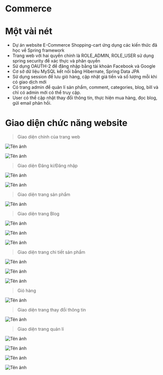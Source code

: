 ﻿# Commerce
 
 # Một vài nét
 
- Dự án website E-Commerce Shopping-cart ứng dụng các kiến thức đã học về Spring framework
- Trang web với hai quyền chính là ROLE_ADMIN, ROLE_USER sử dụng spring security để xác thực và phân quyền
- Sử dụng OAUTH-2 để đăng nhập bằng tài khoản Facebook và Google
- Cơ sở dữ liệu MySQL kết nối bằng Hibernate, Spring Data JPA
- Sử dụng session để lưu giỏ hàng, cập nhật giá tiền và số lượng mỗi khi có giao dịch mới
- Có trang admin để quản lí sản phẩm, comment, categories, blog, bill và chỉ có admin mới có thể truy cập.
- User có thể cập nhật thay đổi thông tin, thực hiện mua hàng, đọc blog, gửi email phản hồi.

# Giao diện chức năng website

> Giao diện chính của trang web

![Tên ảnh](https://lh3.googleusercontent.com/Jn7cne6zEkfnmTApzygJDJZhE5PCcRmJddbQFGdSnkOum8LxCWe7DQx5l3kznGiTHPBcdnNmaeegazMvpaeKzqiZ1PVZZ741iaYiryUxnHMxjJQMWWKRNHxSKc7W3pFJ4rsl0waVmpu6cB8g6FNgprfop_N0mXNphqgzysvV4CqXhQQb48fymYSYWRU3z68w0FWV_79GGnR1tvNZssTXWiZgrTzd_B8CyqKpZhoSn-2uAXfwFsJNwIDcKhUnMwj6GxwPVmlooCHTRgVZphQYwYu_ZCdindGeJgzsq-GTH38Qjjwwyr10xXAwDtZFw3l0b2XwyW3YGgZtzhvO-oUrLNbd1N6-WQO-YVwyxc0sN68Zxn3s15OwHDFwuTpG7SDwln52Rkh3GIhHM_x8Qpt4CgzSZcKV5S3UbjMIsgK-6YzmUCJA1luFH2RglhoO3cFl51Fw8CLpgT-zB51zsgCGBfYixp9eDmEQzndgEda0kIRmuWuWbIdQuTaELg5CoNPRk5nyVoZ7wfNRaEKpqgq8g6U7u6fuIBwDT1luc-NLUF1-IfehfHowo8EixrTkgH44pb-RoMqTiak5gbm3sjquuLnCI_yurnKwVKbIapXYn5dfNb67ZKKUI6LAHkBJugz0rA8MNLR-BHZNgM_tXz4qD0d05ABZk60wWWM-2GhYxxn2-tqVQsI2McrL8Wj_F_sMJu8REhwU01UtiAjQ69LfxAo=w1866-h864-no?authuser=0)

![Tên ảnh](https://lh3.googleusercontent.com/s98fGI_0kbJFnWe2YPCRQm7N5VgCibRJmB4ndsu1gAgPImduF7iM4FnynolC1nm7P9RzqpLj1I0flv9rVwWYlzIrs9fuR4Semw4J1qCPSRYUitV9IJvHeMImhSMN2sXJ9Uv9jwXo3pEuzsO6qAZ5GoaZ67Iny9aE6B5i56hAJgOeu7B1SaHvA2X7z_1tniV0lr1x639GBLpmFsVA80-3dAbJYkJCW6q5k3r2S1pJUMCMNJ1Xj7jUu4YxlLEXyonOJ8sY_Yu0Gj0zjBnh2ncYAzwHzkvDSyZrr88d-Oy4pmPdFlggaumiox3crEsLfcGcOGfP6H6-4lTduXjB8aXAGhqcmkNoZv4x0BKS7afh7V1e9Topxw5E0iOW_jUFEp8kNwVS5_3SAQrKBJIyq9g6bVeZVe4pyLHMKDhiqWaps1IrO6eXWjt7OaEdud5aoQWplvx-LU0VJirbaA-d-nmPJgZtf50hKXonU_cGu6XBeqSZh7ORFSjjbbc1815-lagE5A2buiNVLn-KRcugYi4oM-mcI7It4NQKK-GZy5WgrwccbmQ0g074BGs24ko6LIQeZEy89RhqkCK8YnAmGjTqJGt9VNRDcdLHBwkigBmSAls6cMLuZUZFqZUqJF2oyv-UgLhnBKAU_Yo9hM3AR71EGhPbghSvTWi2Zw8vOlbK8CEh-ua5YJL6-lEYUbKtlymGAtAeh2gBCecY3AgzqD99zUc=w1565-h880-no?authuser=0)

> Giao diện Đăng kí/Đăng nhập

![Tên ảnh](https://lh3.googleusercontent.com/0j8QewiXnLrFUTzEknDeRN2MEPqui096Jg_oQGs1UjisbJ_SLboa16qO0EDfx97z2ME4ttMDFfGFggVn1HCOBIjCrs81m0cIwZsxNs0xdJB9rU6iQ0blVQRIgCLRf3PUAn-2_fxoJ3F2AH4ZrhC6f6UaOHefSfigL-GddBEZLCZo6H0NrOQuV__d_jpA-EV9l0G4EAM_61nnCvZSQ2MQLfcRpDSDae0vAotSVtluwejy7P89X2XZFDyMIX9pLIPCRbXdhrBmpVhwjJffHOlsvpB_jjQUiUgr8ql8tynItPCq4snWNZqFcPEVquZzBGYbdJOpbP6pSo8fNv1OzZK3FKqBxMvA0Fq3ktdSbdinLNyZgDkn6Br5DUt3f7YLytvarb-5cLwW6RtyCVzFYMxbqd8sRFHpBaVEcr_AxA3LoNXg54gqHCibsP_ByW9VStsosdOZdPWyX14bS9jxFFcrHhJcJVpaErpnAWCy0ui-L1EaQGYPNj4woycSpOPnmckUnX43SdgBgHdj-ciZRmzCY_2zpKw6ncDwzRYh7eACY_VRasrHhDb8Y6gvHXKUQhenwy5un7wxOyvjC6z3H2JEytgNbU1qjb-Hj8-tnX58tJ-m-PrUzG0E-pwLvaSymvXzOweU8YP0BHaeaYmdJ7Kl3TUzBlJlIEj65BwjTbywinscUk-mQnN15LLCPPLKsX4FQpt50IyUWmgc0WXgrH7bp1o=w1565-h880-no?authuser=0)

![Tên ảnh](https://lh3.googleusercontent.com/amsPOwRmh3T3xX4OeSpEd-CCE5lkE4ec3as-xxz8RiWOasw1T8y9WmpG4AT3cvoVjUtk3V3q4tALusnpffjrA6tPr7VI6TTrw23T435cBAE5g1siNbzz4i-Ur0t-q0A62YGPzkgWBpXIufjz5oQOQgmLwsW-OUQr1Ptd6axlWWLU39On8cZ6JQgvg-9UStztM_TGJ5s7zEr_cyFUYykMdHEN5UQ-gTYwn2Z0TcCZjW1Y5AdCSUUmqiFbtAjn2jpsqsXf14YY4bGReVYsSRWDYnqg5fSUCVYBRfUR7rp-ZTHcdfBU4hKZuaRUaFAlxrYqzXroGxTKwta89UBRVLuYOZUnxQhczRgk4Y-wSV1aJrXt8TbxYDs72cFumk1eQmIo3SwNdrN489xumHFaj8jyi_aH9jPzW-W8IvO-4LZao2brAknhOYs_y03a7B9iTW06_3U6-Ds_VbXEgAmFJMeSglfep-TedDktTlSt790O8cju-Gymh2Z_Msj5iw2F9RatkzYK0ww-tw8QJE3HSF59grIllutm8Tfbb8t_zmJqsKTyVHGppY5UMQGYZpoyrHW2GPtkBLSizFIOiCsJiL1VAIX788CiESRrYk966w1DFg1IJiToBgACR7XGx_TFEClm1nnm6jtft-89EIzpiUWaqkP19BSSxRlQ6Ag1eyAZAP63lcgE1XTdNIKdRY0Cp31RFEMCFk3pvUkQcws9eQBXcKI=w1565-h880-no?authuser=0)

> Giao diện trang sản phẩm

![Tên ảnh](https://lh3.googleusercontent.com/WVqXW7ISOJqhszXX-i9kFxtJzXzmQbV411I1Jr2ZBRyZJjb4Kn1X-Hc53MmOzBqdiztiiHudS-N-C3DnItk8Jh_mNpGaXpbc9OODBk1nS7LyM6vkZPYL84bKtc8l2_7C-krWOo7AEM9CGL2bxQykaoZZFlV3QlAhbP__AvdhZoVpoeW96iLT0-dA3lqmWlxX7JVGXj3hQBU9vhBON97QxJtASGQI4YGbQGHNZvzUmKfcZiQCoFmuwJ8pcaOJ8G_Vb6xj917h6m3MF6v3vFhnIXbDTcZJLWy26ZZ94w1H37amEhtW6_P62-cUp3o7ACg1OcW9V2mP9e6G6As2rIMSBut4SoC8Hjd7uQCbWruo6qo23z1LbDEkIVPjAiHi7MibI7YqEFBiy60tMM5jWef6aR2SQ2MRWVKrPTxXBu13X52OOri9Y7gnJzAwud-4WFjOkv3unz1G6FaeX3EHLNP4kQPTZ7zFRflUzqpwyln5juX0d3bcTMO_l0zI_V_w7ped6EOmPGy_XTOF14jT2cEZ6xH03-ptzVWAeOzlhzUeYc_lHMyo4XTJo34EKkcBNEUhzkp_WBu0gNEy5-X6vI3NXFQvWaz3Q3b9Fsi4m5R2awjNG-CKsQo-pSoZDovPhDuB0uPiO695K-D-lClcHDoyX2-e74TOVgLlGli17QEbQN8M2o5sKYCdaQMonoLdBSsrrzfKiMsxUO0pB2PwBKlXvaA=w1565-h880-no?authuser=0)

> Giao diện trang Blog

![Tên ảnh](https://lh3.googleusercontent.com/-zOLfPCAo3RrzlkeHp0zIUezhYxNbHohJndZ_CdVO6MK_W_1qjx9PuiK8HG3uqThd_ltJOHRz1WXcAKnYjMwbY2AxiVOsSmTP224HumwLy2jNHntlCJMexFJfcvLW3HElBioNiReXJHUYgGey8s3bUlowECsxgSwNG5rm-4aXhPy7uP53l4UrLSNMIxyGgJHL1IgoPCvPSkqvXBKAVC5su1O24X9SJkcgvL3nizlis2FtqXu5xzlMYbOFoy8bBBbn4XTAg07qU2iPHnOKWQPKnR6WzY8hKZmeDNi47ONYK4dPkj5YfrFwxVfquL1PC0g8fTZPLXY72Ak6_GzOPFquZjYz8K8D0xKFJdwFpjR3-v-IGrRiJCoWPAt5wOeq9ZgSxgJhZ2uXKZDFq-KJWDJhBsNOPMGpaqLkven9fXXavWDNnfBQtOWNAJ-Av9-yx4yvhw9S3fmLbH3GajLCkhMyyFYYXii9QwFEdlxrq_gLfOSBdBSVj6Ut1xFM8CGftDbrTVdHDKrkTldBEGQS8c497IwUZFMKY327waFNjIJR9EspO1iZRQJrqby4NkDG0hXOxaYksKJX6SXR2_HeMk2LNctr0vhVWb9yrFiFqx_4FaFIRPjP_6aeJfU6ZUo1tfyiDc8I_HIlEd9yiL7_wTrvUSUOV_u3vkQOgCnQE-48nTMpjuMIA28DuYlzc-4YGFIsp4WAaUKj-lSj3UHCp1ReNc=w1565-h880-no?authuser=0)

![Tên ảnh](https://lh3.googleusercontent.com/sDTAIuaXDkoj8gp6QPuouSGZaymQXm23ZzCMM-jwQdTlWDHFkEETgmK3QtqtRi-z4ZKS3TxPsca2GrWheofuptF8Zxjh0pD1cjbLZVerLdXbBYwWKo9NxCV12XWuDYEWT0S_3TONjYoAR6EVxsuCMpOEMNQo1D89vStEXo8JiQ0SmnSDZjtrTJjBWgGoUAPCwiaDvs4cm915RA2uKkQvcqTh3M08-zOLXohp5eQiBWZLRAaiDqolW2aUoaJuxuFlK-mTJUd5Rw-UvVifLQBH_b_S2_5JDhbDigBTAcSdY88coTO_WpfcrP2XfZm1sv-5qDzb0ipJ4G38Yi_EyISLNx0uH0MmrThNYXLSSDprUIc7C1pDApYtkwIPgmDHWrIW6Z8WQdkCjuXettdqDB1tZu6-7O5UppxVyVM_fEiotSX-FMFP1-gA5m9lWL1bpW86M7RsfHgBWRM3phSEYVWMd9QfvPV_QOSaxyDm8lbfirAWSeYNLi8v5uPaV12tl7Bwzak52ZlyOH5id_8iuNlSwtRrRjL0b9XxdrHYb7uGLJKc1hiQIGDFvJyPiBezyzG17eTPKep-TJQPqGkRCiDVpT6OI1sRydHepDncduy5Nh5GEs4_ZEWOLg6RKlQrWCu7IqEdpkffVEA1J8EmJNt1m2H59iZzJTMfZyuwH6WKdZycg86PWhL-XHlrUIEdkvSrQCrXO3E3X8jVAL5pDuh_M6k=w1565-h880-no?authuser=0)

![Tên ảnh](https://lh3.googleusercontent.com/KitGU4R7bP1FhlYy-yp6vde6X4m2OMTSWtNgXt2BXIDJtQmuVhKCi4UXwdSGrv094k7ESEzlkj4J3xji_70YIYM4CiKjdXa9KFM2AlkFAHcnxqrnMwFnjJoXEaDZA-DJ_g7y3VtYPHQ6UxpWUJkfnZ1uZoaG1PAtD2_zUtxGmJNow2LcW1r2KdP5MFgjAaJ2VaiMOLsgaTlWFUgBBZByNnzVzjRgBwwOf7j62cEplLwiCEEYfME5OSDxGCZ2blpLTAagy8q5OezCkD2QuBwKdKPlJHyy1R0O3ScHASMhKun4VGoBpn0kD9JDyu9LYqXZy5voXrWqK-wRsa9UqpZh2QSqL-j2nJHHzqJQxVG2k2r91Xcu_wzu7tImpnk-GPrUsfRBhAazuwTtjbdecIFyHmDsZUN2fbIRgLADFBeK3k1vXkdQkAViYJ1mcYdTVnrOz9skkbEZlA09O3Y9uXUX5-rWtbnEB_sDgZTXsDlVqnIa9QWARS-qkF7Dy3YO28BBInUrbhXKz--jFdvAHW9C_ryUL3GoVXJwyhkES49MPjPNAk3Q0nQNPOO4lcvhm67P1nznADnG0zNJuNSZYiWaHTXh5ZDugNFFaHYvXpdEJXPGeohhj5QagUUIQHBIT9ELpFfldb0h_WObdltqqSV0z3iHFsHxXBaoGGacgwAi_P4wMHv3098BD6RjH2QT7u_0bcE0JPgs0x64TPG-ixNELU8=w1539-h866-no?authuser=0)

> Giao diện trang chi tiết sản phẩm

![Tên ảnh](https://lh3.googleusercontent.com/eovtC5yWni3_-V2wG3hc1peILGYE7TMrM8thTy6ZALJLwzeoIIqsB0xyXFb0KWEMVu1hoT3JqLUATUHvcl5_9o65LIPDjjaToNO7xYl5Y9_9Mz8T29Jo3qldwWVI6_bLHFZkYnwiZDKojiLEnhyselIliQi1PpPEk-LkiXSjr1ouY9z4O_oGYw4Z1gS83861JZ9F13VSh999v4_Zd63Iya9KwSsXB3udJPlmQotOEQKiM3Yf9T2QsS-ETYZBaG8MoD2MReeCVJzPjq-4HEjBjRCF-RlDGQ9VQm9dC_YsA4GqF9d0rujJJveutIc_AGEph9wmG2dIbBGARyrHfN1TAZW52V7rjuRKmkk6MGZ_44KtNmCF1X1UgnNhYnfJGEoSkHkuvkuFzZn5UH8ZcS1dGv5DYh3u3xlxsWq76AcPuyUnxzVo8ZEm_4Wqk4dGhXxLLydq3cA-vyCPumEgFpya0_6qGws_njE-_cWoWMpQgCqnOqtWdN_fKzfA1PZBWTWBpToGyRngs0AxO1EFcSuUbPPAfbPQLTTBY5HYJ6OHmLokvK5oQIN-5rB6a84a7v6EsIFC18grQ_4r5Pdwb_xKeJSDmtZ0Er31Z-o-XfLBgNBni0hOYKJRHWq3qpxw1oDG2L9l4qCNT9EA_a89SGPVubxoeGzolKiwVbaemHi0_sVk1tP-tgdlPancPY5vUKlol7BfquTFYJBWTjnRmpmEY48=w1565-h880-no?authuser=0)

![Tên ảnh](https://lh3.googleusercontent.com/fH8gjaeAdvVtGXDARMlQ-p3M4uRUKWNSMx2WV-rQ-fxRhy122n8AgKAa6LKl7QTEjmPtf7FhHug9HBfMTAhnJmbu0BAHsju8fTdxbr-RPG05MgRPrTbfkXGcpJ2--S2zIDYGk9CCaZFXzS9CfhKUT10ULIUTOvy9FfOOaF3t8ot2iHUYXoQRnZgxh_G_x7d17eFSn7_6EFrT6kw4U1fwf1GXhU3sWj-qhIYujeAqrPAGosZTjNYrsUZwZlQTr7DDqnVpLyUmOpcdy9fW8lNtYkWa6bNhO8koyQNilWHeYy_KBGsMfjkTEgPRX5Wz36nDhGNUWdNsKuoj3tFTI_VWe_pM0fbfJXDiJHARZMYsrLva-zuv7bEgZhfJdLB3cqBRt1hUNcWweR9_-manFPrPm_ZML3XgRthm0TI1WuAs9Xs-3hfnYpWfaC2mVo3i5_eQ7yWx7ZVX0Ljx3YqyM-U0DlPOm2E-4C_5ou6vbtvvXsCemc7rGrFECPd14WRHbS3ec-gk4AuMUtcdX_z2JBXfztgqgUdaEE9ZU8pui2Kt_hIl0VdUjTccBtty6Tv8EgxhNeG0GE32oK_2Gfc-2ttnoKq4pm_slGVHCReZ0Grfp6iWCPMaEdJwY2FAyakkucAtQmoMEhMDVXdgYxVBSfKQ2TdiKjqPQatXyMiLdb84Hq-Lh8et1nNqsPfMj-SY2I_HKd1VPGAF1LOVga7bLt58JiY=w1565-h880-no?authuser=0)

![Tên ảnh](https://lh3.googleusercontent.com/m1wGtYi8Ri0b1q9qsjoRItlxT6vU9y_7_k2bSOoShRS90XEEORDOUbyujWTyLptRyDGbtOReur0xanUvoI9kBJA4Xvmozfnk6KhKEl7Df6I9zrxedLlmSERCB6pJz1SCPcSknkjLbHvyWkxJ5OSc1l6cwcrZFxUjX8ytvANGvQ8HXDpWNTByNOaF0SSLYNH4kwMGcxkogs1lYnlVK5bGiWFvjwvC7rFcqx-UPsdcFwmXjI3lHmi18PyDxS2AjqXMw-RHmC39RLT4OPCl_vDgalU9hzPQRPBOI8YUi6gmSvPwMniLIvIaCpAMzpXrghnZGHk0ahH4T149sqAiN5xHIWpde-fbMTU9FdmQZhZc8ESgmKe7Dbr5dOnynx3ziJnJEpcqILgNT5lgtTisfVQdxObEy1FASY3iqqbpBEJo-SVpiWBqsFJsK8rjANIVrwpq4Obmhnvmnm8jkGcHrjlaqCbHwbXK9Um-5GnUq9HzK0fTfqlwTFRTdIXucSszFu8Me2bgJez001gR8G1qKsYmeZAb8IEkO9aXrVhgAb3ZlHa0VM73Tr1p8I6Y2rurN5bA7b8f10_U7Yw6kqombJ_2_QxTwJBN_XUZgy6h-f7G6YOKNWgGhIdiMUHy0spNDi_UqoF0qv1TggGJ6ctFcPf-zH2lroZTEvHELWIHMYDOQXMu1idjactVQYy5uVzXZlm7VKRON1isNI31PhPkY_OWkOE=w1565-h880-no?authuser=0)

> Giỏ hàng

![Tên ảnh](https://lh3.googleusercontent.com/EfKXw0e8U_eORhvACihLCwa-7XU-UHrNa2nm4IRKEPkvpe4hyGOO3haFm3foqaFrGiZxJDPinx7iKacBiR5Iv_YWb0YUZxOvPb9qdS8PfsR8CbTeCgUTdfNpMsuqtQPwMzH0grDkfSYkTw9mHUj_YX3NKy597e2WiO-6BuSXw47WZQyZV3m7rqgsltd6RoB4Sa9rz3mFJOI8xKWtslD5Zl_nAw8-jtx2h4Gr2lBVyEJEpRaljr06vXGdHqR_UNomvOKsqA0Gqck0MDcKN5gaOX8JCiCY5V_cZzJwpyKe6aP-AtVt-d1-Wc1dXwiQfj0bn8m-opQsVVmmDZqHeP3_KgL82GJL3nhun67SUDdJuLM8QXWF6O865ld2EClPHInXwhJgbUCKogliF1T9HA-OEuaJkQOZVySRHKDwP3RgdA88qCgdOHrHQPaGY1zyuXXbOqP7MZaYEc_Cg9GRU5WDiViX_9m33ioZKNZfu2FCvkb85oPidKq-u3NOcDohCJQ-vSj4Of4TEtffK28IaauORRExkM6mhQU8-V4RpFhYbWXcSSfsguBY3nVzSv0uhQF55sUGybHevg_I9KdQx1p1ci-Mq59NmNSwb2jSgAi_cH_WrSpPspFRznqAXFkpCXXe5EWPzIFYlkilvcyAcWjEhnFDIsKpyJ1O2WqOJsuBH8hP25ZCt-fL5JPY12vgj1UfO9VXomqmtNFOF7WeR2dU2_4=w1565-h880-no?authuser=0)

> Giao diện trang thay đổi thông tin

![Tên ảnh](https://lh3.googleusercontent.com/h2iDjQ5JqHJseq6J-EPofIKRfM5_LPYPzMPrs435j7l14X4aRGmTctYU1jO_8reO5N0s90_Rx_LGFK5QxcQvXT75-8wwfY7TIKSGVYdp2-29RGt_0deY3bbce3Ce56OcS_KCvgxLHb0qLUQmlX_65c5Ph8JvQJocP6il1kLkEjV0Gvn1t5iF9Z0DzwK_cBqLhhhsgjQKvuFpNxNyH4yPW2vL5c6hyNPyy_A9G-lo7BXssUhVoxLXPw_2eAIAPO_fXdwod2mYxmLEsXI50H3Bn1oqtcRXnekpCU_hMEwyvM4JM9EDS_cq_1a8Flz5sLUyUr-mGSneR5Tv86ncHzf-GzvUwx8wj1OwwFNCllt_H-856vGZ-4KH0T9ekdsXGaMDo8IlM5S7Km_hcyS_MOfpd-Q1eaZrNNQeTybrPBUkyGf6Nffkco9Zz5olivyAjsIlSz8c1PL0pgQYlWRKQTwqxfjQUHn_gm1tflMl_-wBAQXCIm_rVqFRVfbUtoy6EARM6g41q6dax_34DjcsXq_GJ1QF7ZGrHETmzoAqs6Gwdb2MT_eeskmxNU3SV0VlepYVEmbTl_0z9ER9_Z1ZMegzdSBFU-vua0WI_1Ci8WVsMEwkndCUR1ywpTUCu44DkSvb02pdmQZ7ixA3dYrtkmLF4iO76C9K8YCgJe_sulg0_nCfqbNjar4ykD_FL_0c0lvgAeAy3Lfte6OqDNXBfD34Jys=w1501-h880-no?authuser=0)

> Giao diện trang quản lí

![Tên ảnh](https://lh3.googleusercontent.com/1Ju4U6ewzS-e9oOv8Pap3Yklze71wSi9BP-RGVLnFuI6RDb-YPaafweH3-QXC0I4BlFyiwJowu67UXdzU5G10fkoCDuSy7mTIF_YX9C0YUy-WTkixhTwrzmQMFMvhfjJWkHeSAeLr7_kyuKW-JiEc12JDsYqJc1gY1BU_DarNPmzI96setNW6KZHSj_5e8JN25CLmCy13I_rtIJkN2YWhcX2oavj4ZemouyiP_7i26dbbbWs1dNPBIbyfyfvEi-7TkNCoWA6IOb5aia2j3BLS00bbLfFkSFBqJYjpSNLAEHOj-ZaSPhHo4bQ0wCs36Rnutt4w68VJ_0_KEnuLFfIccgMyKHZ4AqiA8eOQzjc6_dMrlgIiAYu7Oi4lOt7Por971TWlL0L8fb0o3fK1aG1tF_st-KQgc2vrzoHUjWJr6JLHN51HqiTY7DXpmPvK1pBncWYL6mxoQ_ZBi61-4_RvO-LHfTxpjB_aAM8mdwR092PeRqPycieoL3ZH8_nXOw2n_Nc9Tg2OGRrU-sUdejh-WnrHESCIIhFiBUZlQG6_7F97XFAISDDgFStDwaeA8fUK9vd7NMd5vYUqGrPRrGDRSBl7do7GmM3CgTERmWVmYLTpQORSojIXKPidxuz2idjiH77HyPWXyZAD66Q6AgBMl_TeR1PwsiNH6RguCohIUWRTZ4GS8uIisnZK42bOC8Dkv8uSzFIob99t71BYkfWun8=w1565-h880-no?authuser=0)

![Tên ảnh](https://lh3.googleusercontent.com/tcWgB6JhSe7ziYcPiZKJ9JjmNxCFB62-eDGJzLOjQ-ryph0mgl1qFfyyosUXy-zkd4xOYdP7ESaPvNp8bqt7vkaHQFCkrR3i9cTOz63s5yA2xNheH8wT2mo-9TBZHDoIBjYGRDClhInJudADOz0g6wV64c-qqZ4A5TACvIpTujWTDUrqEeZ5g-TdskZ5lo6UQYuCwQtU4wOAsZp1lrdzgFBsvUYBciYcKQTh00dJNCa2JsU_0fwT1HEAYyFteJdNt2y3eCtxhPs5D_W99GVUGU-p-ivnexGvaCD8OvzG6zKpSo2XoSa_x5gRfkIP7aV2WwPHfmowKZGMUs_hoV-NK-7wwrcdkRkh3klhhtPZ_2s5rLmbL1ZbDye77X2Wgs-Z_yVLwHyz0Xo88OeTpHkWOQFehscgyelMRY-HCfJ9tzyBRY4yTvhf6lop3qMQNOkyTuLpiYm2UInqK7524W2QWIE_Xps8nI2zXOAvSUvmFhzPvZP6NBtADAYRRmygQ59Wo2A2k6T-8ZZfiWO3UquY8RGetSxxPvlDBvsnB-xz-c3k4SUWjdJv7-FPNVE4LIRvhGQz0Pkuk5Zo1YIwmkwCgr5l2VKFPc1WowOeVLzXDGjZ2TrP6PnKBA4VrIBcuctE4FyrE5PM83VgEkQSSL5aPo64p164JUbOfaUZPnpAr9kGilYod6nh7gkAmcRvGdj5Jq06AsTpWxZRsdN91i4c5l8=w1565-h880-no?authuser=0)

![Tên ảnh](https://lh3.googleusercontent.com/0Fru0Cfs-CoX-YbTb-FAvCAPjLfYaHk4Ra587j6oFdbyzHYY2xRTUwN-X8Ks-8OMlswkXB4zInm8vomeGMLI23j921lFA30JipnSprjPH6t43oTiVg-f2HxchZWZrFKAJXeuzi_bKUYZs2AP0KMM4YFi9r2P4yP4onQv9AKSqgXl-Zbzt0wZVxaN1u4CD_LfeGHKQoMhbdjaQmx5_BNjmvM3qJtXtSAItRKJoh7G9mBPPnI0oPHxbQ9y9wD2kcQv3QqEJ3BOHdYvCLlWQGvd77KS51osHPQVgVVTTShl-wKngD3o6ywX2UIibF0dgXt4EBX3hSK0vopg4SS73Hcz-gbi-kcfMe98tGI0OAq4noy1tRdx7Tj7Y94RTmYukVbA5NcY8UNCkpHiMgznD-zPi5uKntWTs4_qXxm_J6szYabJRehBTKtXB5Hpe_y_KxUCXP-UK6m4udz0FmFpTFsmJAAKq2WjqoVm_5QO8ER9BLrhbtzvFIDIrSuu4_pHyc5th1u9XUI_NOglr17Lz95Vm70oJIZKwYePPwNs7xrBLmuJUsZg9wUVBvA-PrHSPddFL6bUQwff9TAEmpLusSo6rhQMARxmRxkq8IqmniL2siuthDe_Ia-5L-3G-l4xTbMARc4B8XDwZLkP_oH69eBYK_Qn-at1dZSINOu3dr5Krmx_F8zZWXrMVWO2frtC1nP_1H-Hj--qwafsi_FhfGtSNpQ=w1565-h880-no?authuser=0)

![Tên ảnh](https://lh3.googleusercontent.com/kVGNyGm5Yr1EH0D61dgSBye3Ve7hjDCx9Nt00NI1Sx3rcsvyXyPwcsQ6amrpDMCWWs1uauDlbgeo6xHgalwSfail6GCQByglZuiS708hlXVH4_b_wB1tynnLxkWZl8QeeFLV-MmQynthMPQFiZ6RGW9BENlfPnOdzIkxVsgoEKkzCdGA5oskG5CS-c4aCNK5VXpz-WwaY3agGGUWQwh3c_BhtbTuVFacuTf2WdNW-BC-uJk2PZa05ulhtSZVhzhaabAT1pAMD4dQH9AJrto0XcL3wvXIrZKuMuI33zlAzpcV06GisK5E9ayLTZx8IMQzBReWtUfkKOLC0S4-FVTMb82WNgPdnhp2mToBzfkWSpp3Emj-zlvtH3pwAXcdvjHrLRm46ww5mBjzAz80ihxVsvkQSlqn73-zqY9RnXaU8mYQEd1MwNbfXdN8QhXW2dJIaTkGc1N74OAfX9iMc_n7GY-NrKLEWkXnAo30NI1vTdiaqGYEMse5nHYkH0-WrC4iqFHKF5Q4oZV__Lx_6qumNmnYJ3r0BYUOkQogElpSvMFZ8c2R6nMr-o3l62L6IQ2JxfVVp5P9Q5E8QQBSfDozqRYPCPckhLJFG5pifVEJAydqLAtw73qXT5O6bAOi9wNaBrMbMnhHgTNLKSvBoTMQAMHGNo5Xklu5jJOZsmF_Va4rIf_cgj2WOoG-74jowgI0NxADpMFGyCmyUVcZpYddCZE=w1565-h880-no?authuser=0)


